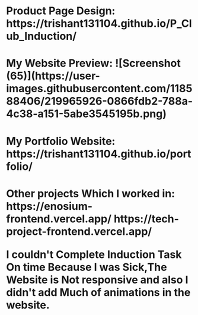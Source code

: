 <h1> Product Page Design:
https://trishant131104.github.io/P_Club_Induction/

<h1> My Website Preview:
![Screenshot (65)](https://user-images.githubusercontent.com/118588406/219965926-0866fdb2-788a-4c38-a151-5abe3545195b.png)

<h1> My Portfolio Website:
https://trishant131104.github.io/portfolio/

<h1> Other projects Which I worked in:
https://enosium-frontend.vercel.app/
https://tech-project-frontend.vercel.app/

I couldn't Complete Induction Task On time Because I was Sick,The Website is Not responsive and also I didn't add Much of animations in the website.
